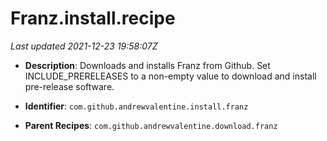 # Franz.install.recipe

_Last updated 2021-12-23 19:58:07Z_

- **Description**: Downloads and installs Franz from Github. Set INCLUDE_PRERELEASES to a non-empty value to download and install pre-release software.

- **Identifier**: `com.github.andrewvalentine.install.franz`

- **Parent Recipes**: `com.github.andrewvalentine.download.franz`
